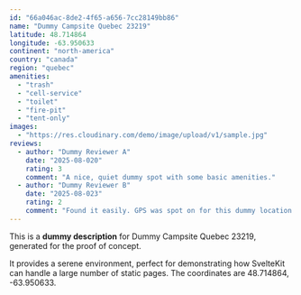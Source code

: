 ```yaml
---
id: "66a046ac-8de2-4f65-a656-7cc28149bb86"
name: "Dummy Campsite Quebec 23219"
latitude: 48.714864
longitude: -63.950633
continent: "north-america"
country: "canada"
region: "quebec"
amenities:
  - "trash"
  - "cell-service"
  - "toilet"
  - "fire-pit"
  - "tent-only"
images:
  - "https://res.cloudinary.com/demo/image/upload/v1/sample.jpg"
reviews:
  - author: "Dummy Reviewer A"
    date: "2025-08-020"
    rating: 3
    comment: "A nice, quiet dummy spot with some basic amenities."
  - author: "Dummy Reviewer B"
    date: "2025-08-023"
    rating: 2
    comment: "Found it easily. GPS was spot on for this dummy location."
---
```


This is a **dummy description** for Dummy Campsite Quebec 23219, generated for the proof of concept.

It provides a serene environment, perfect for demonstrating how SvelteKit can handle a large number of static pages. The coordinates are 48.714864, -63.950633.
